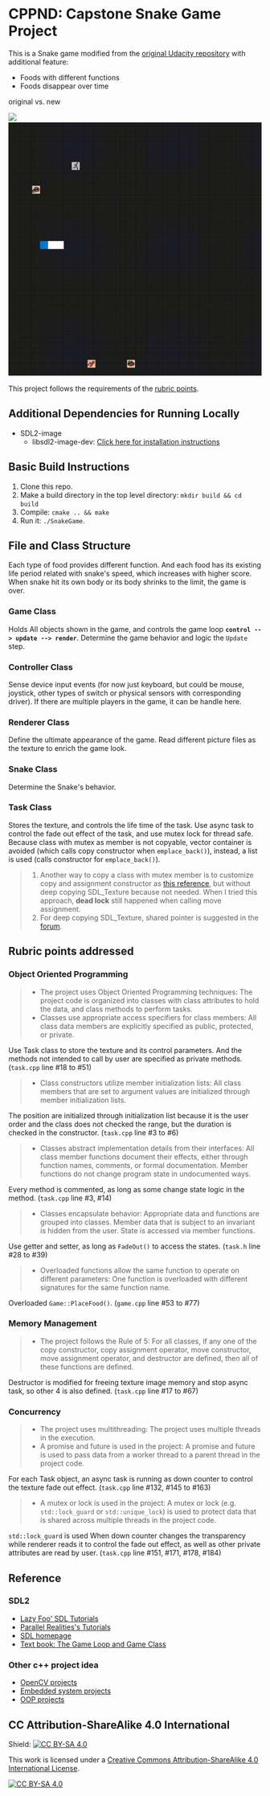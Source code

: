 # CPPND: Capstone Snake Game Project
This is a Snake game modified from the [original Udacity repository](https://github.com/udacity/CppND-Capstone-Snake-Game) with additional feature:
* Foods with different functions
* Foods disappear over time

original vs. new

<img src="snake_game.gif"/>
<img src="snake_game-2022-03-16.gif"/>

This project follows the requirements of the [rubric points](https://review.udacity.com/#!/rubrics/2533/view).
## Additional Dependencies for Running Locally
* SDL2-image
  * libsdl2-image-dev: [Click here for installation instructions](https://lazyfoo.net/tutorials/SDL/06_extension_libraries_and_loading_other_image_formats/index.php)
## Basic Build Instructions
1. Clone this repo.
2. Make a build directory in the top level directory: `mkdir build && cd build`
3. Compile: `cmake .. && make`
4. Run it: `./SnakeGame`.
## File and Class Structure
Each type of food provides different function. And each food has its existing life period related with snake's speed, which increases with higher score. When snake hit its own body or its body shrinks to the limit, the game is over.
### Game Class
Holds All objects shown in the game, and controls the game loop **`control --> update --> render`**.
Determine the game behavior and logic the `Update` step. 
### Controller Class
Sense device input events (for now just keyboard, but could be mouse, joystick, other types of switch or physical sensors with corresponding driver). If there are multiple players in the game, it can be handle here.
### Renderer Class
Define the ultimate appearance of the game. Read different picture files as the texture to enrich the game look.
### Snake Class
Determine the Snake's behavior.
### Task Class 
Stores the texture, and controls the life time of the task. Use async task to control the fade out effect of the task, and use mutex lock for thread safe. Because class with mutex as member is not copyable, vector container is avoided (which calls copy constructor when `emplace_back()`), instead, a list is used (calls constructor for `emplace_back()`).
> 1. Another way to copy a class with mutex member is to customize copy and assignment constructor as [this reference](https://stackoverflow.com/questions/49500419/how-to-use-a-mutex-as-a-member-variable-without-copy-constructor-of-simple-enc), but without deep copying SDL_Texture because not needed. When I tried this approach, **dead lock** still happened when calling move assignment.
> 2. For deep copying SDL_Texture, shared pointer is suggested in the [forum](http://forums.libsdl.org/viewtopic.php?p=42950).

## Rubric points addressed
### Object Oriented Programming
> * The project uses Object Oriented Programming techniques: The project code is organized into classes with class attributes to hold the data, and class methods to perform tasks.
> * Classes use appropriate access specifiers for class members: All class data members are explicitly specified as public, protected, or private.

Use Task class to store the texture and its control parameters. And the methods not intended to call by user are specified as private methods. (`task.cpp` line #18 to #51)  
> * Class constructors utilize member initialization lists: All class members that are set to argument values are initialized through member initialization lists.

The position are initialized through initialization list because it is the user order and the class does not checked the range, but the duration is checked in the constructor. (`task.cpp` line #3 to #6)

> * Classes abstract implementation details from their interfaces: All class member functions document their effects, either through function names, comments, or formal documentation. Member functions do not change program state in undocumented ways.

Every method is commented, as long as some change state logic in the method. (`task.cpp` line #3, #14)

> * Classes encapsulate behavior: Appropriate data and functions are grouped into classes. Member data that is subject to an invariant is hidden from the user. State is accessed via member functions.

Use getter and setter, as long as `FadeOut()` to access the states. (`task.h` line #28 to #39)

> * Overloaded functions allow the same function to operate on different parameters: One function is overloaded with different signatures for the same function name.

Overloaded `Game::PlaceFood()`. (`game.cpp` line #53 to #77)
### Memory Management
> * The project follows the Rule of 5: For all classes, if any one of the copy constructor, copy assignment operator, move constructor, move assignment operator, and destructor are defined, then all of these functions are defined.

Destructor is modified for freeing texture image memory and stop async task, so other 4 is also defined. (`task.cpp` line #17 to #67)
### Concurrency
> * The project uses multithreading: The project uses multiple threads in the execution.
> * A promise and future is used in the project: A promise and future is used to pass data from a worker thread to a parent thread in the project code.

For each Task object, an async task is running as down counter to control the texture fade out effect. (`task.cpp` line #132, #145 to #163)

> * A mutex or lock is used in the project: A mutex or lock (e.g. `std::lock_guard` or `std::unique_lock`) is used to protect data that is shared across multiple threads in the project code.

`std::lock_guard` is used When down counter changes the transparency while renderer reads it to control the fade out effect, as well as other private attributes are read by user. (`task.cpp` line #151, #171, #178, #184)
## Reference
### SDL2
* [Lazy Foo' SDL Tutorials](https://lazyfoo.net/tutorials/SDL/index.php)
* [Parallel Realities's Tutorials](https://www.parallelrealities.co.uk/tutorials/#shooter)
* [SDL homepage](https://www.libsdl.org/)
* [Text book: The Game Loop and Game Class](https://www.informit.com/articles/article.aspx?p=2928180&seqNum=4)
### Other c++ project idea
* [OpenCV projects](https://learnopencv.com/deep-learning-based-object-detection-using-yolov3-with-opencv-python-c)
* [Embedded system projects](https://1000projects.org/projects/embeddedsystemprojects)
* [OOP projects](https://www.codewithc.com/tag/cpp-mini-projects/)

## CC Attribution-ShareAlike 4.0 International


Shield: [![CC BY-SA 4.0][cc-by-sa-shield]][cc-by-sa]

This work is licensed under a
[Creative Commons Attribution-ShareAlike 4.0 International License][cc-by-sa].

[![CC BY-SA 4.0][cc-by-sa-image]][cc-by-sa]

[cc-by-sa]: http://creativecommons.org/licenses/by-sa/4.0/
[cc-by-sa-image]: https://licensebuttons.net/l/by-sa/4.0/88x31.png
[cc-by-sa-shield]: https://img.shields.io/badge/License-CC%20BY--SA%204.0-lightgrey.svg
